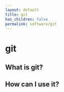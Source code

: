 ```yaml
---
layout: default
title: git
has_children: false
permalink: software/git
---
```


# git

## What is git?

## How can I use it?

